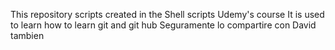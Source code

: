 This repository scripts created in the Shell scripts Udemy's course
It is used to learn how to learn git and git hub
Seguramente lo compartire con David tambien
